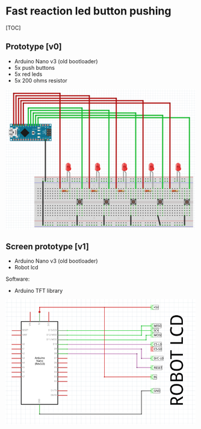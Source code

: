# Fast reaction led button pushing

[TOC]

## Prototype [v0]

* Arduino Nano v3 (old bootloader)
* 5x push buttons
* 5x red leds
* 5x 200 ohms resistor

![v0 schematic](v0.png)

## Screen prototype [v1]

* Arduino Nano v3 (old bootloader)
* Robot lcd

Software:

* Arduino TFT library

![v1 schematic](v1.png)
